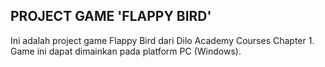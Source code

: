 PROJECT GAME 'FLAPPY BIRD'
----------------------------------------------

Ini adalah project game Flappy Bird dari Dilo Academy Courses Chapter 1. Game ini dapat dimainkan pada platform PC (Windows).
